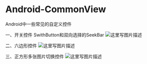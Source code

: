 # Android-CommonView
Android中一些常见的自定义控件

一、开关控件 SwithButton和双向选择的SeekBar
![这里写图片描述](http://img.blog.csdn.net/20170817191308453?watermark/2/text/aHR0cDovL2Jsb2cuY3Nkbi5uZXQvd3h6MTE3OTUwMzQyMg==/font/5a6L5L2T/fontsize/400/fill/I0JBQkFCMA==/dissolve/70/gravity/SouthEast)

二、六边形控件
![这里写图片描述](http://img.blog.csdn.net/20170818181305657?watermark/2/text/aHR0cDovL2Jsb2cuY3Nkbi5uZXQvd3h6MTE3OTUwMzQyMg==/font/5a6L5L2T/fontsize/400/fill/I0JBQkFCMA==/dissolve/70/gravity/SouthEast)

三、正方形多张图片切换控件
![这里写图片描述](http://img.blog.csdn.net/20170818181354363?watermark/2/text/aHR0cDovL2Jsb2cuY3Nkbi5uZXQvd3h6MTE3OTUwMzQyMg==/font/5a6L5L2T/fontsize/400/fill/I0JBQkFCMA==/dissolve/70/gravity/SouthEast)
